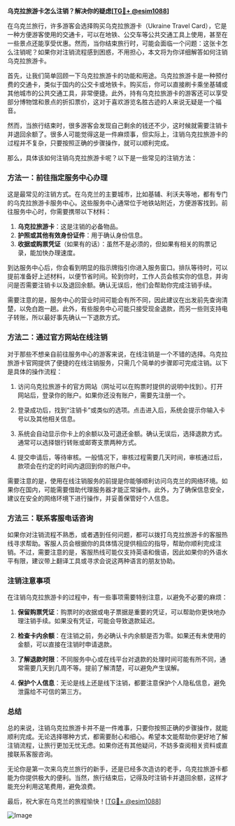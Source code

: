 **乌克拉旅游卡怎么注销？解决你的疑虑[[TG💪+ @esim1088](https://t.me/s/esim1088)]**

在乌克兰旅行，许多游客会选择购买乌克拉旅游卡（Ukraine Travel Card），它是一种方便游客使用的交通卡，可以在地铁、公交车等公共交通工具上使用，甚至在一些景点还能享受优惠。然而，当你结束旅行时，可能会面临一个问题：这张卡怎么注销呢？如果你对注销流程感到困惑，不用担心，本文将为你详细解答如何注销乌克拉旅游卡。

首先，让我们简单回顾一下乌克拉旅游卡的功能和用途。乌克拉旅游卡是一种预付费的交通卡，类似于国内的公交卡或地铁卡。购买后，你可以直接刷卡乘坐基辅或其他城市的公共交通工具，非常便捷。此外，持有乌克拉旅游卡的游客还可以享受部分博物馆和景点的折扣票价，这对于喜欢游览名胜古迹的人来说无疑是一个福音。

然而，当旅行结束时，很多游客会发现自己剩余的钱还不少，这时候就需要注销卡并退回余额了。很多人可能觉得这是一件麻烦事，但实际上，注销乌克拉旅游卡的过程并不复杂，只要按照正确的步骤操作，就可以顺利完成。

那么，具体该如何注销乌克拉旅游卡呢？以下是一些常见的注销方法：

### 方法一：前往指定服务中心办理

这是最常见的注销方式。在乌克兰的主要城市，比如基辅、利沃夫等地，都有专门的乌克拉旅游卡服务中心。这些服务中心通常位于地铁站附近，方便游客找到。前往服务中心时，你需要携带以下材料：

1. **乌克拉旅游卡**：这是注销的必备物品。
2. **护照或其他有效身份证件**：用于确认身份信息。
3. **收据或购票凭证**（如果有的话）：虽然不是必须的，但如果有相关的购票记录，能加快办理速度。

到达服务中心后，你会看到明显的指示牌指引你进入服务窗口。排队等待时，可以提前准备好上述材料，以便节省时间。轮到你时，工作人员会核实你的信息，并询问是否需要注销卡以及退回余额。确认无误后，他们会帮助你完成注销手续。

需要注意的是，服务中心的营业时间可能会有所不同，因此建议在出发前先查询清楚，以免白跑一趟。此外，有些服务中心可能只接受现金退款，而另一些则支持电子转账，所以最好事先确认一下退款方式。

### 方法二：通过官方网站在线注销

对于那些不想亲自前往服务中心的游客来说，在线注销是一个不错的选择。乌克拉旅游卡官网提供了便捷的在线注销服务，只需几个简单的步骤即可完成注销。以下是具体的操作流程：

1. 访问乌克拉旅游卡的官方网站（网址可以在购票时提供的说明中找到）。打开网站后，登录你的账户。如果你还没有账户，需要先注册一个。

2. 登录成功后，找到“注销卡”或类似的选项。点击进入后，系统会提示你输入卡号以及其他相关信息。

3. 系统会自动显示你卡上的余额以及可退还金额。确认无误后，选择退款方式。通常可以选择银行转账或邮寄支票两种方式。

4. 提交申请后，等待审核。一般情况下，审核过程需要几天时间，审核通过后，款项会在约定的时间内退回到你的账户中。

需要注意的是，使用在线注销服务的前提是你能够顺利访问乌克兰的网络环境。如果你在国内，可能需要借助代理服务器才能正常操作。此外，为了确保信息安全，建议在安全的网络环境下进行操作，并妥善保管好个人信息。

### 方法三：联系客服电话咨询

如果你对注销流程不熟悉，或者遇到任何问题，都可以拨打乌克拉旅游卡的客服热线寻求帮助。客服人员会根据你的具体情况提供相应的指导，帮助你顺利完成注销。不过，需要注意的是，客服热线可能仅支持英语和俄语，因此如果你的外语水平有限，建议带上翻译工具或寻求会说这两种语言的朋友协助。

### 注销注意事项

在注销乌克拉旅游卡的过程中，有一些事项需要特别注意，以避免不必要的麻烦：

1. **保留购票凭证**：购票时的收据或电子票据是重要的凭证，可以帮助你更快地办理注销手续。如果没有凭证，可能会导致退款延迟。

2. **检查卡内余额**：在注销之前，务必确认卡内余额是否为零。如果还有未使用的金额，可以直接在注销时申请退款。

3. **了解退款时限**：不同服务中心或在线平台对退款的处理时间可能有所不同，通常需要几天到几周不等。提前了解清楚，可以避免产生误解。

4. **保护个人信息**：无论是线上还是线下注销，都要注意保护个人隐私信息，避免泄露给不可信的第三方。

### 总结

总的来说，注销乌克拉旅游卡并不是一件难事，只要你按照正确的步骤操作，就能顺利完成。无论选择哪种方式，都需要耐心和细心。希望本文能帮助你更好地了解注销流程，让旅行更加无忧无虑。如果你还有其他疑问，不妨多查阅相关资料或直接联系客服咨询。

无论你是第一次来乌克兰旅行的新手，还是已经多次造访的老手，乌克拉旅游卡都能为你提供极大的便利。当然，旅行结束后，记得及时注销卡并退回余额，这样才能充分利用这笔费用，避免浪费。

最后，祝大家在乌克兰的旅程愉快！[[TG💪+ @esim1088](https://t.me/s/esim1088)] 

![Image](https://i.postimg.cc/4NQfJmqS/Snipaste-2025-05-13-00-14-12.png)